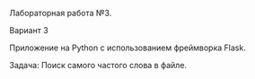 Лабораторная работа №3.

Вариант 3

Приложение на Python с использованием фреймворка Flask.

Задача: Поиск самого частого слова в файле.
